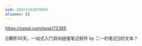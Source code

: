 ```yaml
---
uid: 20221101074050
aliases: []
---
```

https://sspai.com/post/72385

[[爆肝30天，一站式入门双向链接笔记软件 by 二一的笔记]]的文本？